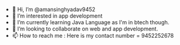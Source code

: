 - 👋 Hi, I’m @amansinghyadav9452
- 👀 I’m interested in app development 
- 🌱 I’m currently learning Java Language as I'm in btech though.
- 💞️ I’m looking to collaborate on web and app development.
- 📫 How to reach me : Here is my contact number = 9452252678

<!---
amansinghyadav9452/amansinghyadav9452 is a ✨ special ✨ repository because its `README.md` (this file) appears on your GitHub profile.
You can click the Preview link to take a look at your changes.
--->
